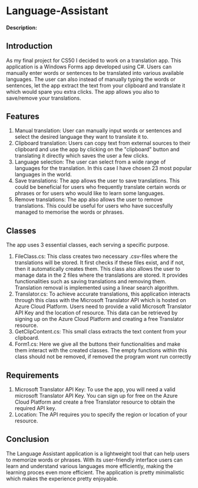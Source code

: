 # Language-Assistant

#### Description:
## Introduction

As my final project for CS50 I decided to work on a translation app. This application is a Windows Forms app developed using C#. Users can manually enter words or sentences to be translated into various available languages. The user can also instead of manually typing the words or sentences, let the app extract the text from your clipboard and translate it which would spare you extra clicks. The app allows you also to save/remove your translations.

## Features

1. Manual translation: User can manually input words or sentences and select the desired language they want to translate it to.
2. Clipboard translation: Users can copy text from external sources to their clipboard and use the app by clicking on the "clipboard" button and translating it directly which saves the user a few clicks.
3. Language selection: The user can select from a wide range of languages for the translation. In this case I have chosen 23 most popular languages in the world.
4. Save translations: The app allows the user to save translations. This could be beneficial for users who frequently translate certain words or phrases or for users who would like to learn some languages.
5. Remove translations: The app also allows the user to remove translations. This could be useful for users who have succesfully managed to memorise the words or phrases.

## Classes

The app uses 3 essential classes, each serving a specific purpose.

1. FileClass.cs: This class creates two necessary .csv-files where the translations will be stored. It first checks if these files exist, and if not, then it automatically creates them. This class also allows the user to manage data in the 2 files where the translations are stored. It provides functionalities such as saving translations and removing them. Translation removal is implemented using a linear search algorithm.
2. Translator.cs: To achieve accurate translations, this application interacts through this class with the Microsoft Translator API which is hosted on Azure Cloud Platform. Users need to provide a valid Microsoft Translator API Key and the location of resource. This data can be retrieved by signing up on the Azure Cloud Platform and creating a free Translator resource.
3. GetClipContent.cs: This small class extracts the text content from your clipboard.
4. Form1.cs: Here we give all the buttons their functionalities and make them interact with the created classes. The empty functions within this class should not be removed, if removed the program wont run correctly

## Requirements

1. Microsoft Translator API Key: To use the app, you will need a valid microsoft Translator API Key. You can sign up for free on the Azure Cloud Platform and create a free Translator resource to obtain the required API key.
2. Location: The API requires you to specify the region or location of your resource.

## Conclusion

The Language Assistant application is a lightweight tool that can help users to memorize words or phrases. With its user-friendly interface users can learn and understand various languages more efficiently, making the learning proces even more efficient. The application is pretty minimalistic which makes the experience pretty enjoyable.
